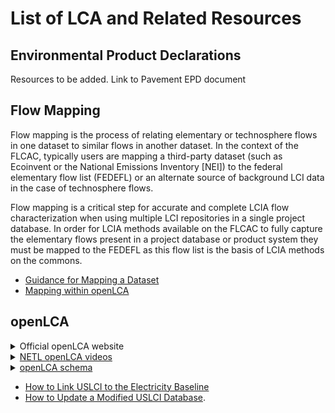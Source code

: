 # List of LCA and Related Resources

## Environmental Product Declarations

Resources to be added. Link to Pavement EPD document

</details>

## Flow Mapping

Flow mapping is the process of relating elementary or technosphere flows in one dataset to similar flows in another dataset. In the context of the FLCAC, typically users are mapping a third-party dataset (such as Ecoinvent or the National Emissions Inventory [NEI]) to the federal elementary flow list (FEDEFL) or an alternate source of background LCI data in the case of technosphere flows. 

Flow mapping is a critical step for accurate and complete LCIA flow characterization when using multiple LCI repositories in a single project database. In order for LCIA methods available on the FLCAC to fully capture the elementary flows present in a project database or product system they must be mapped to the FEDEFL as this flow list is the basis of LCIA methods on the commons. 

- [Guidance for Mapping a Dataset](https://github.com/USEPA/fedelemflowlist/wiki/Getting-Started-with-FEDEFL#mapping-a-dataset)
- [Mapping within openLCA](https://github.com/USEPA/fedelemflowlist/wiki/FEDEFL-in-openLCA#mapping-a-dataset-within-openlca)

## openLCA
<details>
 <summary><a>Official openLCA website</a></b></summary>
  
-  [Download openLCA](https://www.openlca.org/download/)</br>
-  [openLCA v2 User Manual](https://greendelta.github.io/openLCA2-manual/introduction/index.html)
</details>


<details>
 <summary><a href="https://netl.doe.gov/LCA/co2u/Training">NETL openLCA videos</a></b></summary>

-  Series of YouTube videos, developed by the National Energy Technology Laboratory (NETL) in support of their CO2U program, introducing basic openLCA functionalities including:
    -  Introduction, creating unit processes, analyzing product systems (i.e running results), uncertainty analysis, product management and importing and exporting data.

</details>

<details>
 <summary><a href="https://greendelta.github.io/olca-schema/">openLCA schema</a></b></summary>

Documentation of the data exchange format underlying the openLCA software. This schema is the corollary to other common LCA data exchange formats such as Ecospold I/II, Simapro csv, and ILCD.

</details>


- [How to Link USLCI to the Electricity Baseline](https://www.youtube.com/watch?v=SFGk85HmtL4&list=PLmIn8Hncs7bFUOyXZNGXwG4LtdoTfLz6Q&index=8)</br>
- [How to Update a Modified USLCI Database](https://www.youtube.com/watch?v=N54K2QppKYw&list=PLmIn8Hncs7bFUOyXZNGXwG4LtdoTfLz6Q&index=9).

</details>

